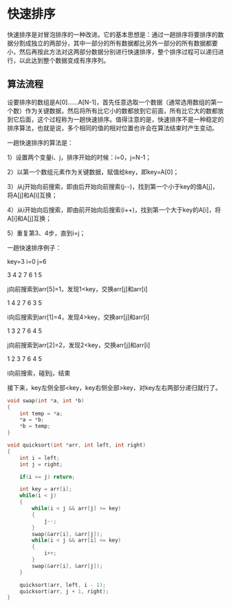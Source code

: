 # 快速排序

快速排序是对冒泡排序的一种改进。它的基本思想是：通过一趟排序将要排序的数据分割成独立的两部分，其中一部分的所有数据都比另外一部分的所有数据都要小，然后再按此方法对这两部分数据分别进行快速排序，整个排序过程可以递归进行，以此达到整个数据变成有序序列。

## 算法流程

设要排序的数组是A[0]……A[N-1]，首先任意选取一个数据（通常选用数组的第一个数）作为关键数据，然后将所有比它小的数都放到它前面，所有比它大的数都放到它后面，这个过程称为一趟快速排序。值得注意的是，快速排序不是一种稳定的排序算法，也就是说，多个相同的值的相对位置也许会在算法结束时产生变动。

一趟快速排序的算法是：

1）设置两个变量i、j，排序开始的时候：i=0，j=N-1；

2）以第一个数组元素作为关键数据，赋值给key，即key=A[0]；

3）从j开始向前搜索，即由后开始向前搜索(j--)，找到第一个小于key的值A[j]，将A[j]和A[i]互换；

4）从i开始向后搜索，即由前开始向后搜索(i++)，找到第一个大于key的A[i]，将A[i]和A[j]互换；

5）重复第3、4步，直到i=j；

一趟快速排序例子：

key=3 i=0 j=6

3 4 2 7 6 1 5

j向前搜索到arr[5]=1，发现1<key，交换arr[j]和arr[i]

1 4 2 7 6 3 5

i向后搜索到arr[1]=4，发现4>key，交换arr[j]和arr[i]

1 3 2 7 6 4 5

j向前搜索到arr[2]=2，发现2<key，交换arr[j]和arr[i]

1 2 3 7 6 4 5

i向前搜索，碰到j，结束

接下来，key左侧全部<key，key右侧全部>key，对key左右两部分递归就行了。

```c
void swap(int *a, int *b)
{
	int temp = *a;
	*a = *b;
	*b = temp;
}

void quicksort(int *arr, int left, int right)
{
	int i = left;
	int j = right;

	if(i >= j) return;

	int key = arr[i];
	while(i < j)
	{
		while(i < j && arr[j] >= key)
		{
			j--;
		}
		swap(&arr[i], &arr[j]);
		while(i < j && arr[i] <= key)
		{
			i++;
		}
		swap(&arr[i], &arr[j]);
	}

	quicksort(arr, left, i - 1);
	quicksort(arr, j + 1, right);
}
```
